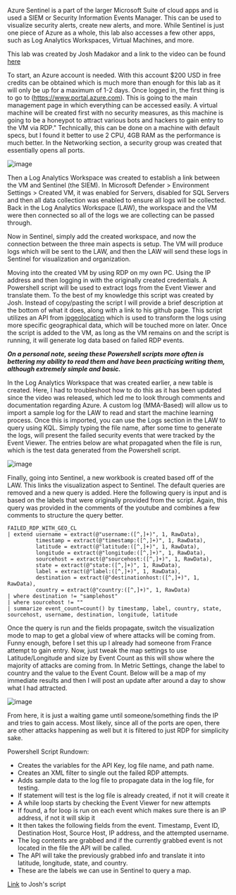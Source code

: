 Azure Sentinel is a part of the larger Microsoft Suite of cloud apps and is used a SIEM or Security Information Events Manager. This can be used to visualize security alerts, create new alerts, and more. 
While Sentinel is just one piece of Azure as a whole, this lab also accesses a few other apps, such as Log Analytics Workspaces, Virtual Machines, and more. 

This lab was created by Josh Madakor and a link to the video can be found [here](https://www.youtube.com/watch?v=RoZeVbbZ0o0)

To start, an Azure account is needed. With this account $200 USD in free credits can be obtained which is much more than enough for this lab as it will only be up for a maximum of 1-2 days.
Once logged in, the first thing is to go to (https://www.portal.azure.com). This is going to the main management page in which everything can be accessed easily. A virtual machine will be created
first with no security measures, as this machine is going to be a honeypot to attract various bots and hackers to gain entry to the VM via RDP." Technically, this can be done on a machine with default specs, 
but I found it better to use 2 CPU, 4GB RAM as the performance is much better. In the Networking section, a security group was created that essentially opens all ports. 

![image](https://github.com/JMacPort/Azure-Sentinel/assets/145376972/2edd1db3-025b-4844-88a5-abfa80e4b839)

Then a Log Analytics Workspace was created to establish a link between the VM and Sentinel (the SIEM). In Microsoft Defender > Environment Settings > Created VM, it was enabled for Servers, disabled for SQL
Servers and then all data collection was enabled to ensure all logs will be collected. Back in the Log Analytics Workspace (LAW), the workspace and the VM were then connected so all of the logs we are collecting can be passed through.

Now in Sentinel, simply add the created workspace, and now the connection between the three main aspects is setup. The VM will produce logs which will be sent to the LAW, and then the LAW will send these logs 
in Sentinel for visualization and organization. 

Moving into the created VM by using RDP on my own PC. Using the IP address and then logging in with the originally created credentials. A Powershell script will be used to extract logs from the Event Viewer
and translate them. To the best of my knowledge this script was created by Josh. Instead of copy/pasting the script I will provide a brief description at the bottom of what it does, along with a link to his github page. This script utilizes 
an API from [ipgeolocation](https://www.ipgeolocation.com) which is used to transform the logs using more specific geographical data, which will be touched more on later. Once the script is added to the VM, as long
as the VM remains on and the script is running, it will generate log data based on failed RDP events.

***On a personal note, seeing these Powershell scripts more often is bettering my ability to read them and have been practicing writing them, although extremely simple and basic.*** 

In the Log Analytics Workspace that was created earlier, a new table is created. Here, I had to troubleshoot how to do this as it has been updated since the video was released, which led me to look through comments
and documentation regarding Azure. A custom log (MMA-Based) will allow us to import a sample log for the LAW to read and start the machine learning process. Once this is imported, you can use the Logs section in the LAW 
to query using KQL. Simply typing the file name, after some time to generate the logs, will present the failed security events that were tracked by the Event Viewer. The entries below are what propagated when the file is run, 
which is the test data generated from the Powershell script.

![image](https://github.com/JMacPort/Azure-Sentinel/assets/145376972/e82b526a-196d-4ae6-b5a6-ad8d4360ed79)

Finally, going into Sentinel, a new workbook is created based off of the LAW. This links the visualization aspect to Sentinel. The default queries are removed and a new query is added. Here the following query is input and
is based on the labels that were originally provided from the script. Again, this query was provided in the comments of the youtube and combines a few comments to structure the query better.
```
FAILED_RDP_WITH_GEO_CL 
| extend username = extract(@"username:([^,]+)", 1, RawData),
         timestamp = extract(@"timestamp:([^,]+)", 1, RawData),
         latitude = extract(@"latitude:([^,]+)", 1, RawData),
         longitude = extract(@"longitude:([^,]+)", 1, RawData),
         sourcehost = extract(@"sourcehost:([^,]+)", 1, RawData),
         state = extract(@"state:([^,]+)", 1, RawData),
         label = extract(@"label:([^,]+)", 1, RawData),
         destination = extract(@"destinationhost:([^,]+)", 1, RawData),
         country = extract(@"country:([^,]+)", 1, RawData)
| where destination != "samplehost"
| where sourcehost != ""
| summarize event_count=count() by timestamp, label, country, state, sourcehost, username, destination, longitude, latitude
```
Once the query is run and the fields propagate, switch the visualization mode to map to get a global view of where attacks will be coming from. Funny enough, before I set this up I already had someone from France attempt to gain entry.
Now, just tweak the map settings to use Latitude/Longitude and size by Event Count as this will show where the majority of attacks are coming from. In Metric Settings, change the label to country and the value to the Event Count. Below will
be a map of my immediate results and then I will post an update after around a day to show what I had attracted. 

![image](https://github.com/JMacPort/Azure-Sentinel/assets/145376972/f9274535-cc78-4fdc-91eb-d9438b69adde)

From here, it is just a waiting game until someone/something finds the IP and tries to gain access. Most likely, since all of the ports are open, there are other attacks happening as well but it is filtered to just RDP for simplicity sake. 

Powershell Script Rundown:
- Creates the variables for the API Key, log file name, and path name.
- Creates an XML filter to single out the failed RDP attempts.
- Adds sample data to the log file to propagate data in the log file, for testing.
- If statement will test is the log file is already created, if not it will create it
- A while loop starts by checking the Event Viewer for new attempts
- If found, a for loop is run on each event which makes sure there is an IP address, if not it will skip it
- It then takes the following fields from the event. Timestamp, Event ID, Destination Host, Source Host, IP address, and the attempted username.
- The log contents are grabbed and if the currently grabbed event is not located in the file the API will be called.
- The API will take the previously grabbed info and translate it into latitude, longitude, state, and country.
- These are the labels we can use in Sentinel to query a map. 

[Link](https://github.com/joshmadakor1/Sentinel-Lab/blob/main/Custom_Security_Log_Exporter.ps1) to Josh's script















